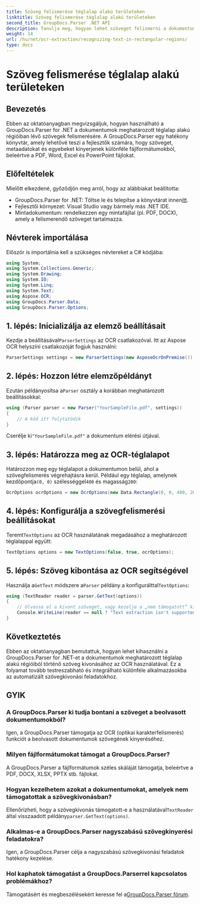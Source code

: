 ```yaml
---
title: Szöveg felismerése téglalap alakú területeken
linktitle: Szöveg felismerése téglalap alakú területeken
second_title: GroupDocs.Parser .NET API
description: Tanulja meg, hogyan lehet szöveget felismerni a dokumentumok meghatározott régióiban az OCR-képességekkel rendelkező GroupDocs.Parser for .NET segítségével.
weight: 14
url: /hu/net/ocr-extraction/recognizing-text-in-rectangular-regions/
type: docs
---
```

# Szöveg felismerése téglalap alakú területeken

## Bevezetés
Ebben az oktatóanyagban megvizsgáljuk, hogyan használható a GroupDocs.Parser for .NET a dokumentumok meghatározott téglalap alakú régióiban lévő szövegek felismerésére. A GroupDocs.Parser egy hatékony könyvtár, amely lehetővé teszi a fejlesztők számára, hogy szöveget, metaadatokat és egyebeket kinyerjenek különféle fájlformátumokból, beleértve a PDF, Word, Excel és PowerPoint fájlokat.
## Előfeltételek
Mielőtt elkezdené, győződjön meg arról, hogy az alábbiakat beállította:
-  GroupDocs.Parser for .NET: Töltse le és telepítse a könyvtárat innen[itt](https://releases.groupdocs.com/parser/net/).
- Fejlesztői környezet: Visual Studio vagy bármely más .NET IDE.
- Mintadokumentum: rendelkezzen egy mintafájllal (pl. PDF, DOCX), amely a felismerendő szöveget tartalmazza.

## Névterek importálása
Először is importálnia kell a szükséges névtereket a C# kódjába:
```csharp
using System;
using System.Collections.Generic;
using System.Drawing;
using System.IO;
using System.Linq;
using System.Text;
using Aspose.OCR;
using GroupDocs.Parser.Data;
using GroupDocs.Parser.Options;
```
## 1. lépés: Inicializálja az elemző beállításait
 Kezdje a beállításával`ParserSettings` az OCR csatlakozóval. Itt az Aspose OCR helyszíni csatlakozóját fogjuk használni:
```csharp
ParserSettings settings = new ParserSettings(new AsposeOcrOnPremise());
```
## 2. lépés: Hozzon létre elemzőpéldányt
 Ezután példányosítsa a`Parser` osztály a korábban meghatározott beállításokkal:
```csharp
using (Parser parser = new Parser("YourSampleFile.pdf", settings))
{
    // A kód itt folytatódik
}
```
 Cserélje ki`"YourSampleFile.pdf"` a dokumentum elérési útjával.
## 3. lépés: Határozza meg az OCR-téglalapot
 Határozzon meg egy téglalapot a dokumentumon belül, ahol a szövegfelismerés végrehajtásra kerül. Például egy téglalap, amelynek kezdőpontja`(0, 0)` szélességgel`400` és magasság`200`:
```csharp
OcrOptions ocrOptions = new OcrOptions(new Data.Rectangle(0, 0, 400, 200));
```
## 4. lépés: Konfigurálja a szövegfelismerési beállításokat
 Teremt`TextOptions` az OCR használatának megadásához a meghatározott téglalappal együtt:
```csharp
TextOptions options = new TextOptions(false, true, ocrOptions);
```
## 5. lépés: Szöveg kibontása az OCR segítségével
 Használja a`GetText` módszere a`Parser` példány a konfigurálttal`TextOptions`:
```csharp
using (TextReader reader = parser.GetText(options))
{
    // Olvassa el a kivont szöveget, vagy kezelje a „nem támogatott” kis- és nagybetűket
    Console.WriteLine(reader == null ? "Text extraction isn't supported" : reader.ReadToEnd());
}
```

## Következtetés
Ebben az oktatóanyagban bemutattuk, hogyan lehet kihasználni a GroupDocs.Parser for .NET-et a dokumentumok meghatározott téglalap alakú régióiból történő szöveg kivonásához az OCR használatával. Ez a folyamat tovább testreszabható és integrálható különféle alkalmazásokba az automatizált szövegkivonási feladatokhoz.

## GYIK
### A GroupDocs.Parser ki tudja bontani a szöveget a beolvasott dokumentumokból?
Igen, a GroupDocs.Parser támogatja az OCR (optikai karakterfelismerés) funkciót a beolvasott dokumentumok szövegének kinyeréséhez.
### Milyen fájlformátumokat támogat a GroupDocs.Parser?
A GroupDocs.Parser a fájlformátumok széles skáláját támogatja, beleértve a PDF, DOCX, XLSX, PPTX stb. fájlokat.
### Hogyan kezelhetem azokat a dokumentumokat, amelyek nem támogatottak a szövegkivonásban?
 Ellenőrizheti, hogy a szövegkivonás támogatott-e a használatával`TextReader` által visszaadott példány`parser.GetText(options)`.
### Alkalmas-e a GroupDocs.Parser nagyszabású szövegkinyerési feladatokra?
Igen, a GroupDocs.Parser célja a nagyszabású szövegkivonási feladatok hatékony kezelése.
### Hol kaphatok támogatást a GroupDocs.Parserrel kapcsolatos problémákhoz?
 Támogatásért és megbeszélésekért keresse fel a[GroupDocs.Parser fórum](https://forum.groupdocs.com/c/parser/17).